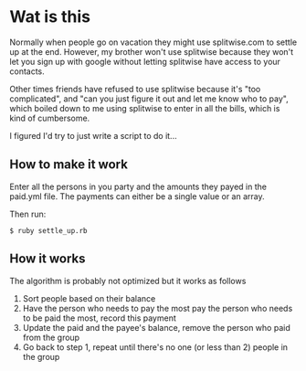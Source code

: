 # Wat is this

Normally when people go on vacation they might use splitwise.com to settle up
at the end. However, my brother won't use splitwise because they won't let you
sign up with google without letting splitwise have access to your contacts. 

Other times friends have refused to use splitwise because it's "too complicated",
and "can you just figure it out and let me know who to pay", which boiled down
to me using splitwise to enter in all the bills, which is kind of cumbersome.

I figured I'd try to just write a script to do it...

## How to make it work

Enter all the persons in you party and the amounts they payed in the paid.yml
file. The payments can either be a single value or an array.

Then run:

    $ ruby settle_up.rb

## How it works

The algorithm is probably not optimized but it works as follows

1. Sort people based on their balance
2. Have the person who needs to pay the most pay the person who needs to be paid the most, record this payment
3. Update the paid and the payee's balance, remove the person who paid from the group
4. Go back to step 1, repeat until there's no one (or less than 2) people in the group

